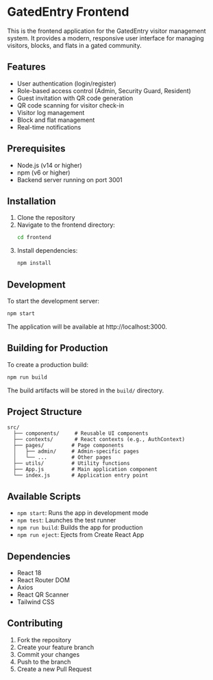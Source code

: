 # GatedEntry Frontend

This is the frontend application for the GatedEntry visitor management system. It provides a modern, responsive user interface for managing visitors, blocks, and flats in a gated community.

## Features

- User authentication (login/register)
- Role-based access control (Admin, Security Guard, Resident)
- Guest invitation with QR code generation
- QR code scanning for visitor check-in
- Visitor log management
- Block and flat management
- Real-time notifications

## Prerequisites

- Node.js (v14 or higher)
- npm (v6 or higher)
- Backend server running on port 3001

## Installation

1. Clone the repository
2. Navigate to the frontend directory:
   ```bash
   cd frontend
   ```
3. Install dependencies:
   ```bash
   npm install
   ```

## Development

To start the development server:

```bash
npm start
```

The application will be available at http://localhost:3000.

## Building for Production

To create a production build:

```bash
npm run build
```

The build artifacts will be stored in the `build/` directory.

## Project Structure

```
src/
  ├── components/     # Reusable UI components
  ├── contexts/       # React contexts (e.g., AuthContext)
  ├── pages/         # Page components
  │   ├── admin/     # Admin-specific pages
  │   └── ...        # Other pages
  ├── utils/         # Utility functions
  ├── App.js         # Main application component
  └── index.js       # Application entry point
```

## Available Scripts

- `npm start`: Runs the app in development mode
- `npm test`: Launches the test runner
- `npm run build`: Builds the app for production
- `npm run eject`: Ejects from Create React App

## Dependencies

- React 18
- React Router DOM
- Axios
- React QR Scanner
- Tailwind CSS

## Contributing

1. Fork the repository
2. Create your feature branch
3. Commit your changes
4. Push to the branch
5. Create a new Pull Request 